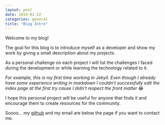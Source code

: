 ```yaml
---
layout: post  
date: 2019-01-22  
categories: general  
title: "Blog Intro"  
---
```

Welcome to my blog!

The goal for this blog is to introduce myself as a developer and show my work by giving a small description about my projects.    

As a personal challenge on each project I will list the challenges I faced during the development or while learning the technology related to it.  

_For example, this is my first time working in Jekyll. Even though I already have some experience writing in markdown I couldn't successfully edit the index page at the first try cause I didn't respect the front matter_ 😂  

I hope this personal project will be useful for anyone that finds it and encourage them to create resources for the community.

Soooo... my [github][github-link] and my email are below the page if you want to contact me.  

[github-link]: https:github.com/aldogatica123